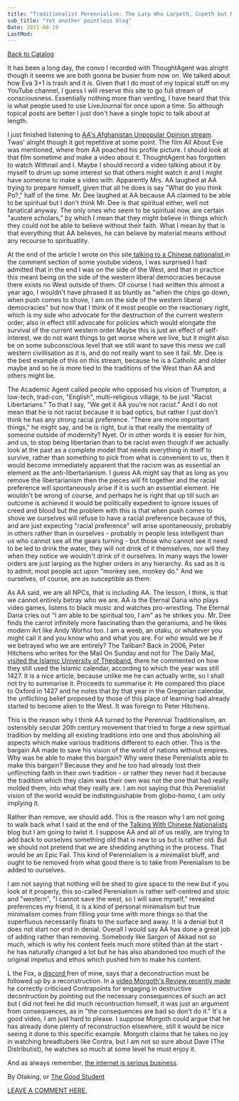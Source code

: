 ```yaml
---
title: "Traditionalist Perennialism: The Larp Who Larpeth, Copeth but Not Faileth"
sub_title: "Yet another pointless blog"
Date: 2021-08-19
LastMod:
---
```


[Back to Catalog](https://otaking.xyz/index.html)

It has been a long day, the convo I recorded with ThoughtAgent was alright though it seems we are both gonna be busier from now on. We talked about how Eva 3+1 is trash and it _is_. Given that I do most of my topical stuff on my YouTube channel, I guess I will reserve this site to go full stream of consciousness. Essentially nothing more than venting, I have heard that this is what people used to use LiveJournal for once upon a time. So although topical posts are better I just don't have a single topic to talk about at length.

I just finished listening to [AA's Afghanistan Unpopular Opinion stream](https://www.youtube.com/watch?v=1q45HjmzTNk). Twas' alright though it got repetitive at some point. The film All About Eve was mentioned, where from AA poached his profile picture. I should look at that film sometime and make a video about it. ThoughtAgent has forgotten to watch Withnail and I. Maybe I should record a video talking about it by myself to drum up some interest so that others might watch it and I might have someone to make a video with. Apparently Mrs. AA laughed at AA trying to prepare himself, given that all he does is say "What do you think Po?," half of the time. Mr. Dee laughed at AA because AA claimed to be able to be spiritual but I don't think Mr. Dee is that spiritual either, well not fanatical anyway. The only ones who seem to be spiritual now, are certain "austere scholars," by which I mean that they might believe in things which they could not be able to believe without their faith. What I mean by that is that everything that AA believes, he can believe by material means without any recourse to spirituatlity.

At the end of the article I wrote on this site[ talking to a Chinese nationalist ](//china.html)in the comment section of some youtube videos, I was surprised I had admitted that in the end I was on the side of the West, and that in practice this meant being on the side of the western liberal democracies because there exists no West outside of them. Of course I had written this almost a year ago, I wouldn't have phrased it as bluntly as "when the chips go down, when push comes to shove, I am on the side of the western liberal democracies" but now that I think of it most people on the reactionary right, which is my side who advocate for the destruction of the current western order, also in effect still advocate for policies which would elongate the survival of the current western order.Maybe this is just an effect of self-interest, we do not want things to get worse where we live, but it might also be on some subconscious level that we still want to save this mess we call western civillisation as it is, and do not really want to see it fail. Mr. Dee is the best example of this on this stream, because he is a Catholic and older maybe and so he is more tied to the traditions of the West than AA and others might be.

The Academic Agent called people who opposed his vision of Trumpton, a low-tech, trad-con, "English", multi-religious village, to be just "Racist Libertarians." To that I say, "We get it AA you're not racist." And I do not mean that he is not racist because it is bad optics, but rather I just don't think he has any strong racial preference. "There are more important things," he might say, and he is right, but is that really the mentality of someone outside of modernity? Nyet. Or in other words it is easier for him, and us, to stop being libertarian than to be racist even though if we actually look at the past as a complete model that needs everything in itself to survive, rather than something to pick from what is convenient to us, then it would become immediately apparent that the racism was as essential an element as the anti-libertarianism. I guess AA might say that as long as you remove the libertarianism then the pieces will fit together and the racial preference will spontaneously arise if it is such an essential element. He wouldn't be wrong of course, and perhaps he is right that up till such an outcome is achieved it would be politically expedient to ignore issues of creed and blood but the problem with this is that when push comes to shove we ourselves will refuse to have a racial preference because of this, and are just expecting "racial preference" will arise spontaneously, probably in others rather than in ourselves - probably in people less intelligent than us who cannot see all the gears turning - but those who cannot see it need to be led to drink the water, they will not drink of it themselves, nor will they when they notice we wouldn't drink of it ourselves. In many ways the lower orders are just larping as the higher orders in any hierarchy. As sad as it is to admit, most people act upon "monkey see, monkey do." And we ourselves, of course, are as susceptible as them.

As AA said, we are all NPCs, that is including AA. The lesson, I think, is that we cannot entirely betray who we are. AA is the Eternal Daria who plays video games, listens to black music and watches pro-wrestling. The Eternal Daria cries out "I am able to be spiritual too, I am" as he strikes you. Mr. Dee finds the carrot infinitely more fascinating than the geraniums, and he likes modern Art like Andy Worhol too. I am a weeb, an otaku, or whatever you might call it and you know who and what you are. For who would we be if we betrayed who we are entirely? The Taliban? Back in 2006, Peter Hitchens who writes for the Mail On Sunday and not for The Daily Mail, [visited the Islamic University of Theoband](https://hitchensblog.mailonsunday.co.uk/2021/08/deoband.html), there he commented on how they still used the Islamic calendar, according to which the year was still 1427. It is a nice article, because unlike me he can actually write, so I shall not try to summarise it. Proceeds to summarise it: He compared this place to Oxford in 1427 and he notes that by that year in the Gregorian calendar, the unfliching belief proposed by those of this place of learning had already started to become alien to the West. It was foreign to Peter Hitchens.

This is the reason why I think AA turned to the Perennial Traditionalism, an ostensibly secular 20th century movement that tried to forge a new spiritual tradition by melding all existing traditions into one and thus abolishing all aspects which make various traditions different to each other. This is the bargain AA made to save his vision of the world of nations without empires. Why was he able to make this bargain? Why were these Perenialists able to make this bargain? Because they and he too had already lost their unflinching faith in their own tradition - or rather they never had it because the tradition which they claim was their own was not the one that had really molded them, into what they really are. I am not saying that this Perenialist vision of the world would be indistinguishable from globo-homo, I am only implying it.

Rather than remove, we should add. This is the reason why I am not going to walk back what I said at the end of the [Talking With Chinese Nationalists](//china.html) blog but I am going to twist it. I suppose AA and all of us really, are trying to add back to ourselves something old that is new to us but is rather old. But we should not pretend that we are shedding anything in the process. That would be an Epic Fail. This kind of Perennialism is a minimalist bluff, and ought to be removed from what good there is to take from Perenialism to be added to ourselves.

I am not saying that nothing will be shed to give space to the new but if you look at it properly, this so-called Perenialism is rather self-centred and stoic and "western", "I cannot save the west, so I will save myself," revealed preferences my friend, it is a kind of personal minimalism but true minimalism comes from filling your time with more things so that the superfluous necessarily floats to the surface and away. It is a denial but it does not start nor end in denial. Overall I would say AA has done a great job of adding rather than removing. Somebody like Sargon of Akkad not so much, which is why his content feels much more stilted than at the start - he has naturally changed a lot but he has also abandoned too much of the original impetus and ethos which pushed him to make his content.

L the Fox, a [discord ](https://discord.gg/ZYtPuuG)fren of mine, says that a deconstruction must be followed up by a reconstruction. In a [video Morgoth's Review recently made](https://www.youtube.com/watch?v=dFco_IFeOE4) he correctly criticised Contrapoints for engaging in destructive decontruction by pointing out the necessary consequences of such an act but I did not feel he did much recontruction himself, it was just an argument from consequences, as in "the consequences are bad so don't do it." It's a good video, I am just hard to please. I suppose Morgoth could argue that he has already done plenty of reconstruction elsewhere, still it would be nice seeing it done to this specific example. Morgoth claims that he takes no joy in watching breadtubers like Contra, but I am not so sure about Dave (The Distributist), he watches so much at some level he must enjoy it.

And as always remember, [the internet is serious business](https://lolwut.info/comp/4chan/serious-business.html).

By Otaking, or [The Good Student](https://www.youtube.com/channel/UCA4gWcOoz_FXrtTEemTOtfw?view_as=subscriber/videos)

[LEAVE A COMMENT HERE.](http://otaking.bbs.fc2.com/)

